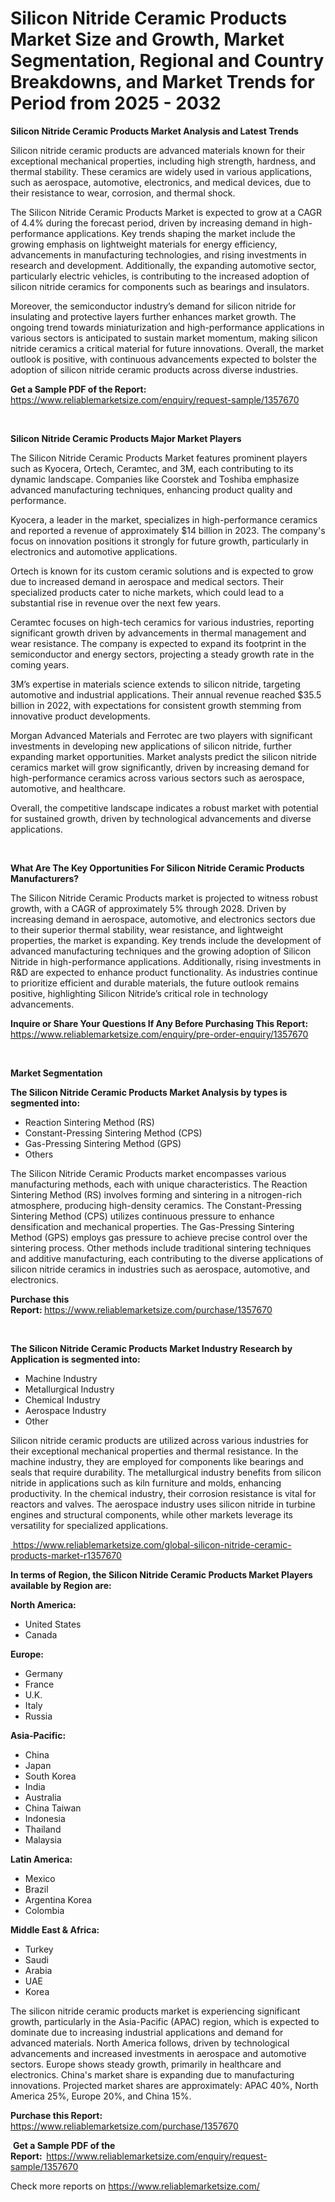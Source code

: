 <p><h1>Silicon Nitride Ceramic Products Market Size and Growth, Market Segmentation, Regional and Country Breakdowns, and Market Trends for Period from 2025 -  2032</h1></p><p><strong>Silicon Nitride Ceramic Products Market Analysis and Latest Trends</strong></p>
<p><p>Silicon nitride ceramic products are advanced materials known for their exceptional mechanical properties, including high strength, hardness, and thermal stability. These ceramics are widely used in various applications, such as aerospace, automotive, electronics, and medical devices, due to their resistance to wear, corrosion, and thermal shock. </p><p>The Silicon Nitride Ceramic Products Market is expected to grow at a CAGR of 4.4% during the forecast period, driven by increasing demand in high-performance applications. Key trends shaping the market include the growing emphasis on lightweight materials for energy efficiency, advancements in manufacturing technologies, and rising investments in research and development. Additionally, the expanding automotive sector, particularly electric vehicles, is contributing to the increased adoption of silicon nitride ceramics for components such as bearings and insulators. </p><p>Moreover, the semiconductor industry’s demand for silicon nitride for insulating and protective layers further enhances market growth. The ongoing trend towards miniaturization and high-performance applications in various sectors is anticipated to sustain market momentum, making silicon nitride ceramics a critical material for future innovations. Overall, the market outlook is positive, with continuous advancements expected to bolster the adoption of silicon nitride ceramic products across diverse industries.</p></p>
<p><strong>Get a Sample PDF of the Report:&nbsp;</strong> <a href="https://www.reliablemarketsize.com/enquiry/request-sample/1357670?utm_campaign=1939&utm_medium=2&utm_source=Github&utm_content=ia&utm_term=01022025&utm_id=silicon-nitride-ceramic-products">https://www.reliablemarketsize.com/enquiry/request-sample/1357670</a></p>
<p>&nbsp;</p>
<p><strong>Silicon Nitride Ceramic Products Major Market Players</strong></p>
<p><p>The Silicon Nitride Ceramic Products Market features prominent players such as Kyocera, Ortech, Ceramtec, and 3M, each contributing to its dynamic landscape. Companies like Coorstek and Toshiba emphasize advanced manufacturing techniques, enhancing product quality and performance. </p><p>Kyocera, a leader in the market, specializes in high-performance ceramics and reported a revenue of approximately $14 billion in 2023. The company's focus on innovation positions it strongly for future growth, particularly in electronics and automotive applications. </p><p>Ortech is known for its custom ceramic solutions and is expected to grow due to increased demand in aerospace and medical sectors. Their specialized products cater to niche markets, which could lead to a substantial rise in revenue over the next few years.</p><p>Ceramtec focuses on high-tech ceramics for various industries, reporting significant growth driven by advancements in thermal management and wear resistance. The company is expected to expand its footprint in the semiconductor and energy sectors, projecting a steady growth rate in the coming years.</p><p>3M’s expertise in materials science extends to silicon nitride, targeting automotive and industrial applications. Their annual revenue reached $35.5 billion in 2022, with expectations for consistent growth stemming from innovative product developments.</p><p>Morgan Advanced Materials and Ferrotec are two players with significant investments in developing new applications of silicon nitride, further expanding market opportunities. Market analysts predict the silicon nitride ceramics market will grow significantly, driven by increasing demand for high-performance ceramics across various sectors such as aerospace, automotive, and healthcare.</p><p>Overall, the competitive landscape indicates a robust market with potential for sustained growth, driven by technological advancements and diverse applications.</p></p>
<p>&nbsp;</p>
<p><strong>What Are The Key Opportunities For Silicon Nitride Ceramic Products Manufacturers?</strong></p>
<p><p>The Silicon Nitride Ceramic Products market is projected to witness robust growth, with a CAGR of approximately 5% through 2028. Driven by increasing demand in aerospace, automotive, and electronics sectors due to their superior thermal stability, wear resistance, and lightweight properties, the market is expanding. Key trends include the development of advanced manufacturing techniques and the growing adoption of Silicon Nitride in high-performance applications. Additionally, rising investments in R&D are expected to enhance product functionality. As industries continue to prioritize efficient and durable materials, the future outlook remains positive, highlighting Silicon Nitride’s critical role in technology advancements.</p></p>
<p><strong>Inquire or Share Your Questions If Any Before Purchasing This Report:</strong> <a href="https://www.reliablemarketsize.com/enquiry/pre-order-enquiry/1357670?utm_campaign=1939&utm_medium=2&utm_source=Github&utm_content=ia&utm_term=01022025&utm_id=silicon-nitride-ceramic-products">https://www.reliablemarketsize.com/enquiry/pre-order-enquiry/1357670</a></p>
<p>&nbsp;</p>
<p><strong>Market Segmentation</strong></p>
<p><strong>The Silicon Nitride Ceramic Products Market Analysis by types is segmented into:</strong></p>
<p><ul><li>Reaction Sintering Method (RS)</li><li>Constant-Pressing Sintering Method (CPS)</li><li>Gas-Pressing Sintering Method (GPS)</li><li>Others</li></ul></p>
<p><p>The Silicon Nitride Ceramic Products market encompasses various manufacturing methods, each with unique characteristics. The Reaction Sintering Method (RS) involves forming and sintering in a nitrogen-rich atmosphere, producing high-density ceramics. The Constant-Pressing Sintering Method (CPS) utilizes continuous pressure to enhance densification and mechanical properties. The Gas-Pressing Sintering Method (GPS) employs gas pressure to achieve precise control over the sintering process. Other methods include traditional sintering techniques and additive manufacturing, each contributing to the diverse applications of silicon nitride ceramics in industries such as aerospace, automotive, and electronics.</p></p>
<p><strong>Purchase this Report:&nbsp;</strong><a href="https://www.reliablemarketsize.com/purchase/1357670?utm_campaign=1939&utm_medium=2&utm_source=Github&utm_content=ia&utm_term=01022025&utm_id=silicon-nitride-ceramic-products">https://www.reliablemarketsize.com/purchase/1357670</a></p>
<p>&nbsp;</p>
<p><strong>The Silicon Nitride Ceramic Products Market Industry Research by Application is segmented into:</strong></p>
<p><ul><li>Machine Industry</li><li>Metallurgical Industry</li><li>Chemical Industry</li><li>Aerospace Industry</li><li>Other</li></ul></p>
<p><p>Silicon nitride ceramic products are utilized across various industries for their exceptional mechanical properties and thermal resistance. In the machine industry, they are employed for components like bearings and seals that require durability. The metallurgical industry benefits from silicon nitride in applications such as kiln furniture and molds, enhancing productivity. In the chemical industry, their corrosion resistance is vital for reactors and valves. The aerospace industry uses silicon nitride in turbine engines and structural components, while other markets leverage its versatility for specialized applications.</p></p>
<p><a href="https://www.reliablemarketsize.com/global-silicon-nitride-ceramic-products-market-r1357670?utm_campaign=1939&utm_medium=2&utm_source=Github&utm_content=ia&utm_term=01022025&utm_id=silicon-nitride-ceramic-products">&nbsp;https://www.reliablemarketsize.com/global-silicon-nitride-ceramic-products-market-r1357670</a></p>
<p><strong>In terms of Region, the Silicon Nitride Ceramic Products Market Players available by Region are:</strong></p>
<p>
    <p> <strong> North America: </strong>
        <ul>
            <li>United States</li>
            <li>Canada</li>
        </ul>
        </p> 
    <p> <strong> Europe: </strong>
        <ul>
            <li>Germany</li>
            <li>France</li>
            <li>U.K.</li>
            <li>Italy</li>
            <li>Russia</li>
        </ul>
        </p> 
    <p> <strong> Asia-Pacific: </strong>
        <ul>
            <li>China</li>
            <li>Japan</li>
            <li>South Korea</li>
            <li>India</li>
            <li>Australia</li>
            <li>China Taiwan</li>
            <li>Indonesia</li>
            <li>Thailand</li>
            <li>Malaysia</li>
        </ul>
        </p> 
    <p> <strong> Latin America: </strong>
        <ul>
            <li>Mexico</li>
            <li>Brazil</li>
            <li>Argentina Korea</li>
            <li>Colombia</li>
        </ul>
        </p> 
    <p> <strong> Middle East & Africa: </strong>
        <ul>
            <li>Turkey</li>
            <li>Saudi</li>
            <li>Arabia</li>
            <li>UAE</li>
            <li>Korea</li>
        </ul>
    </p>
    </p>
<p><p>The silicon nitride ceramic products market is experiencing significant growth, particularly in the Asia-Pacific (APAC) region, which is expected to dominate due to increasing industrial applications and demand for advanced materials. North America follows, driven by technological advancements and increased investments in aerospace and automotive sectors. Europe shows steady growth, primarily in healthcare and electronics. China's market share is expanding due to manufacturing innovations. Projected market shares are approximately: APAC 40%, North America 25%, Europe 20%, and China 15%.</p></p>
<p><strong>Purchase this Report: </strong><a href="https://www.reliablemarketsize.com/purchase/1357670?utm_campaign=1939&utm_medium=2&utm_source=Github&utm_content=ia&utm_term=01022025&utm_id=silicon-nitride-ceramic-products">https://www.reliablemarketsize.com/purchase/1357670</a></p>
<p>&nbsp;<strong>Get a Sample PDF of the Report:&nbsp;&nbsp;</strong><a href="https://www.reliablemarketsize.com/enquiry/request-sample/1357670?utm_campaign=1939&utm_medium=2&utm_source=Github&utm_content=ia&utm_term=01022025&utm_id=silicon-nitride-ceramic-products">https://www.reliablemarketsize.com/enquiry/request-sample/1357670</a></p>
<p><strong></strong></p>
<p>Check more reports on <a href="https://www.reliablemarketsize.com/?utm_campaign=1939&utm_medium=2&utm_source=Github&utm_content=ia&utm_term=01022025&utm_id=silicon-nitride-ceramic-products">https://www.reliablemarketsize.com/</a></p>